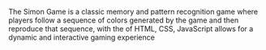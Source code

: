 The Simon Game is a classic memory and pattern recognition game where players follow a sequence of colors generated by the game and then reproduce that sequence, with the of HTML, CSS, JavaScript allows for a dynamic and interactive gaming experience
